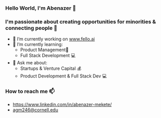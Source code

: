 ### Hello World, I'm Abenazer 👋

### I'm passionate about creating opportunities for minorities & connecting people 🔗

- 🔭 I’m currently working on www.fello.ai
- 🌱 I’m currently learning:
  - Product Management📱
  - Full Stack Development 💻
- 💬 Ask me about:
  - Startups & Venture Capital 💰
  - Product Development & Full Stack Dev 💻
### How to reach me 📫
- https://www.linkedin.com/in/abenazer-mekete/
- agm246@cornell.edu 

